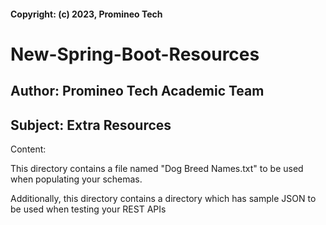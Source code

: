 #### Copyright:  (c) 2023, Promineo Tech

# New-Spring-Boot-Resources 
## Author:  Promineo Tech Academic Team
## Subject:  Extra Resources

Content:

This directory contains a file named "Dog Breed Names.txt" to be used 
when populating your schemas.

Additionally, this directory contains a directory which has sample JSON 
to be used when testing your REST APIs
